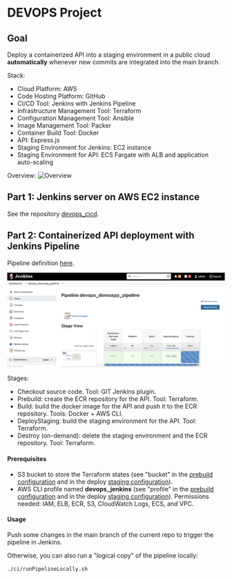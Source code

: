 # DEVOPS Project
## Goal
Deploy a containerized API into a staging environment in a public cloud **automatically** whenever new commits are integrated into the main branch.

Stack:
* Cloud Platform: AWS
* Code Hosting Platform: GitHub
* CI/CD Tool: Jenkins with Jenkins Pipeline
* Infrastructure Management Tool: Terraform
* Configuration Management Tool: Ansible
* Image Management Tool: Packer 
* Container Build Tool: Docker
* API: Express.js
* Staging Environment for Jenkins: EC2 instance
* Staging Environment for API: ECS Fargate with ALB and application auto-scaling

Overview:
![Overview](https://github.com/thecloudprofessional/devops_cicd/blob/main/misc/devops_cicd-Overview.jpg)

## Part 1: Jenkins server on AWS EC2 instance
See the repository [devops_cicd](https://github.com/thecloudprofessional/devops_cicd).

## Part 2: Containerized API deployment with Jenkins Pipeline
Pipeline definition [here](/Jenkinsfile). 

![Pipeline](/misc/pipeline.png)

Stages:
* Checkout source code. Tool: GIT Jenkins plugin.
* Prebuild: create the ECR repository for the API. Tool: Terraform.
* Build: build the docker image for the API and push it to the ECR repository. Tools: Docker + AWS CLI.
* DeployStaging: build the staging environment for the API. Tool: Terraform.
* Destroy (on-demand): delete the staging environment and the ECR repository. Tool: Terraform.

#### Prerequisites
* S3 bucket to store the Terraform states (see "bucket" in the [prebuild configuration](/ci/prebuild/main.tf) and in the deploy [staging configuration](/ci/deploy/backend-staging.tf)).
* AWS CLI profile named **devops_jenkins** (see "profile" in the [prebuild configuration](/ci/prebuild/main.tf) and in the deploy [staging configuration](/ci/deploy/staging/main.tf)). Permissions needed: IAM, ELB, ECR, S3, CloudWatch Logs, ECS, and VPC.

#### Usage
Push some changes in the main branch of the current repo to trigger the pipeline in Jenkins.

Otherwise, you can also run a "logical copy" of the pipeline locally:
```
./ci/runPipelineLocally.sh
```
